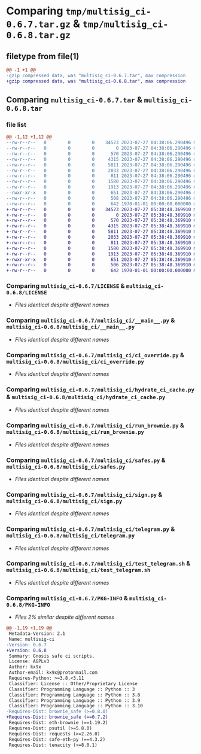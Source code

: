 # Comparing `tmp/multisig_ci-0.6.7.tar.gz` & `tmp/multisig_ci-0.6.8.tar.gz`

## filetype from file(1)

```diff
@@ -1 +1 @@
-gzip compressed data, was "multisig_ci-0.6.7.tar", max compression
+gzip compressed data, was "multisig_ci-0.6.8.tar", max compression
```

## Comparing `multisig_ci-0.6.7.tar` & `multisig_ci-0.6.8.tar`

### file list

```diff
@@ -1,12 +1,12 @@
--rw-r--r--   0        0        0    34523 2023-07-27 04:38:06.290496 multisig_ci-0.6.7/LICENSE
--rw-r--r--   0        0        0        0 2023-07-27 04:38:06.290496 multisig_ci-0.6.7/multisig_ci/__init__.py
--rw-r--r--   0        0        0      570 2023-07-27 04:38:06.290496 multisig_ci-0.6.7/multisig_ci/__main__.py
--rw-r--r--   0        0        0     4315 2023-07-27 04:38:06.290496 multisig_ci-0.6.7/multisig_ci/ci_override.py
--rw-r--r--   0        0        0     5811 2023-07-27 04:38:06.290496 multisig_ci-0.6.7/multisig_ci/hydrate_ci_cache.py
--rw-r--r--   0        0        0     2033 2023-07-27 04:38:06.290496 multisig_ci-0.6.7/multisig_ci/run_brownie.py
--rw-r--r--   0        0        0      811 2023-07-27 04:38:06.290496 multisig_ci-0.6.7/multisig_ci/safes.py
--rw-r--r--   0        0        0     1580 2023-07-27 04:38:06.290496 multisig_ci-0.6.7/multisig_ci/sign.py
--rw-r--r--   0        0        0     1913 2023-07-27 04:38:06.290496 multisig_ci-0.6.7/multisig_ci/telegram.py
--rwxr-xr-x   0        0        0      651 2023-07-27 04:38:06.290496 multisig_ci-0.6.7/multisig_ci/test_telegram.sh
--rw-r--r--   0        0        0      508 2023-07-27 04:38:06.290496 multisig_ci-0.6.7/pyproject.toml
--rw-r--r--   0        0        0      642 1970-01-01 00:00:00.000000 multisig_ci-0.6.7/PKG-INFO
+-rw-r--r--   0        0        0    34523 2023-07-27 05:38:48.369910 multisig_ci-0.6.8/LICENSE
+-rw-r--r--   0        0        0        0 2023-07-27 05:38:48.369910 multisig_ci-0.6.8/multisig_ci/__init__.py
+-rw-r--r--   0        0        0      570 2023-07-27 05:38:48.369910 multisig_ci-0.6.8/multisig_ci/__main__.py
+-rw-r--r--   0        0        0     4315 2023-07-27 05:38:48.369910 multisig_ci-0.6.8/multisig_ci/ci_override.py
+-rw-r--r--   0        0        0     5811 2023-07-27 05:38:48.369910 multisig_ci-0.6.8/multisig_ci/hydrate_ci_cache.py
+-rw-r--r--   0        0        0     2033 2023-07-27 05:38:48.369910 multisig_ci-0.6.8/multisig_ci/run_brownie.py
+-rw-r--r--   0        0        0      811 2023-07-27 05:38:48.369910 multisig_ci-0.6.8/multisig_ci/safes.py
+-rw-r--r--   0        0        0     1580 2023-07-27 05:38:48.369910 multisig_ci-0.6.8/multisig_ci/sign.py
+-rw-r--r--   0        0        0     1913 2023-07-27 05:38:48.369910 multisig_ci-0.6.8/multisig_ci/telegram.py
+-rwxr-xr-x   0        0        0      651 2023-07-27 05:38:48.369910 multisig_ci-0.6.8/multisig_ci/test_telegram.sh
+-rw-r--r--   0        0        0      506 2023-07-27 05:38:48.369910 multisig_ci-0.6.8/pyproject.toml
+-rw-r--r--   0        0        0      642 1970-01-01 00:00:00.000000 multisig_ci-0.6.8/PKG-INFO
```

### Comparing `multisig_ci-0.6.7/LICENSE` & `multisig_ci-0.6.8/LICENSE`

 * *Files identical despite different names*

### Comparing `multisig_ci-0.6.7/multisig_ci/__main__.py` & `multisig_ci-0.6.8/multisig_ci/__main__.py`

 * *Files identical despite different names*

### Comparing `multisig_ci-0.6.7/multisig_ci/ci_override.py` & `multisig_ci-0.6.8/multisig_ci/ci_override.py`

 * *Files identical despite different names*

### Comparing `multisig_ci-0.6.7/multisig_ci/hydrate_ci_cache.py` & `multisig_ci-0.6.8/multisig_ci/hydrate_ci_cache.py`

 * *Files identical despite different names*

### Comparing `multisig_ci-0.6.7/multisig_ci/run_brownie.py` & `multisig_ci-0.6.8/multisig_ci/run_brownie.py`

 * *Files identical despite different names*

### Comparing `multisig_ci-0.6.7/multisig_ci/safes.py` & `multisig_ci-0.6.8/multisig_ci/safes.py`

 * *Files identical despite different names*

### Comparing `multisig_ci-0.6.7/multisig_ci/sign.py` & `multisig_ci-0.6.8/multisig_ci/sign.py`

 * *Files identical despite different names*

### Comparing `multisig_ci-0.6.7/multisig_ci/telegram.py` & `multisig_ci-0.6.8/multisig_ci/telegram.py`

 * *Files identical despite different names*

### Comparing `multisig_ci-0.6.7/multisig_ci/test_telegram.sh` & `multisig_ci-0.6.8/multisig_ci/test_telegram.sh`

 * *Files identical despite different names*

### Comparing `multisig_ci-0.6.7/PKG-INFO` & `multisig_ci-0.6.8/PKG-INFO`

 * *Files 2% similar despite different names*

```diff
@@ -1,19 +1,19 @@
 Metadata-Version: 2.1
 Name: multisig-ci
-Version: 0.6.7
+Version: 0.6.8
 Summary: Gnosis safe ci scripts.
 License: AGPLv3
 Author: kx9x
 Author-email: kx9x@protonmail.com
 Requires-Python: >=3.8,<3.11
 Classifier: License :: Other/Proprietary License
 Classifier: Programming Language :: Python :: 3
 Classifier: Programming Language :: Python :: 3.8
 Classifier: Programming Language :: Python :: 3.9
 Classifier: Programming Language :: Python :: 3.10
-Requires-Dist: brownie_safe (>=0.8.0)
+Requires-Dist: brownie_safe (==0.7.2)
 Requires-Dist: eth-brownie (==1.19.2)
 Requires-Dist: psutil (>=5.8.0)
 Requires-Dist: requests (>=2.26.0)
 Requires-Dist: safe-eth-py (==4.3.2)
 Requires-Dist: tenacity (>=8.0.1)
```

